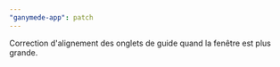 ```yaml
---
"ganymede-app": patch
---
```


Correction d'alignement des onglets de guide quand la fenêtre est plus grande.
